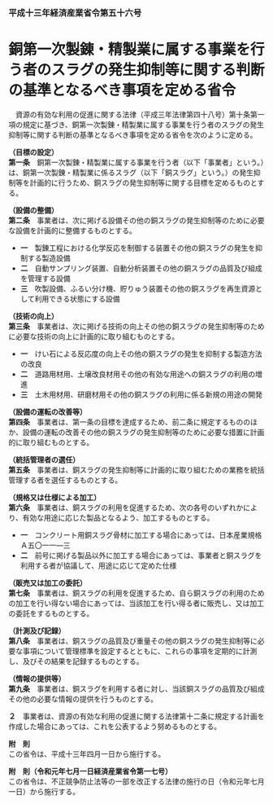 ### 平成十三年経済産業省令第五十六号  
# 銅第一次製錬・精製業に属する事業を行う者のスラグの発生抑制等に関する判断の基準となるべき事項を定める省令  
　資源の有効な利用の促進に関する法律（平成三年法律第四十八号）第十条第一項の規定に基づき、銅第一次製錬・精製業に属する事業を行う者のスラグの発生抑制等に関する判断の基準となるべき事項を定める省令を次のように定める。  
  
**（目標の設定）**  
**第一条**　銅第一次製錬・精製業に属する事業を行う者（以下「事業者」という。）は、銅第一次製錬・精製業に係るスラグ（以下「銅スラグ」という。）の発生抑制等を計画的に行うため、銅スラグの発生抑制等に関する目標を定めるものとする。  
  
**（設備の整備）**  
**第二条**　事業者は、次に掲げる設備その他の銅スラグの発生抑制等のために必要な設備を計画的に整備するものとする。  
* **一**　製錬工程における化学反応を制御する装置その他の銅スラグの発生を抑制する製造設備  
* **二**　自動サンプリング装置、自動分析装置その他の銅スラグの品質及び組成を管理する設備  
* **三**　吹製設備、ふるい分け機、貯りゅう装置その他の銅スラグを再生資源として利用できる状態にする設備  
  
**（技術の向上）**  
**第三条**　事業者は、次に掲げる技術の向上その他の銅スラグの発生抑制等のために必要な技術の向上に計画的に取り組むものとする。  
* **一**　けい石による反応度の向上その他の銅スラグの発生を抑制する製造方法の改良  
* **二**　道路用材用、土壌改良材用その他の有効な用途への銅スラグの利用の増進  
* **三**　土木用材用、研磨材用その他の銅スラグの利用に係る新規の用途の開発  
  
**（設備の運転の改善等）**  
**第四条**　事業者は、第一条の目標を達成するため、前二条に規定するもののほか、設備の運転の改善その他の銅スラグの発生抑制等のために必要な措置に計画的に取り組むものとする。  
  
**（統括管理者の選任）**  
**第五条**　事業者は、銅スラグの発生抑制等に計画的に取り組むための業務を統括管理する者を選任するものとする。  
  
**（規格又は仕様による加工）**  
**第六条**　事業者は、銅スラグの利用を促進するため、次の各号のいずれかにより、有効な用途に応じた製品となるよう、加工するものとする。  
* **一**　コンクリート用銅スラグ骨材に加工する場合にあっては、日本産業規格Ａ五〇一一―三  
* **二**　前号に掲げる製品以外に加工する場合にあっては、事業者と銅スラグを利用する者が協議して、用途に応じて定めた仕様  
  
**（販売又は加工の委託）**  
**第七条**　事業者は、銅スラグの利用を促進するため、自ら銅スラグの利用のための加工を行い得ない場合にあっては、当該加工を行い得る者に販売し、又は加工の委託をするものとする。  
  
**（計測及び記録）**  
**第八条**　事業者は、銅スラグの品質及び重量その他の銅スラグの発生抑制等に必要な事項について管理標準を設定するとともに、これらの事項を定期的に計測し、及びその結果を記録するものとする。  
  
**（情報の提供等）**  
**第九条**　事業者は、銅スラグを利用する者に対し、当該銅スラグの品質及び組成その他の必要な情報の提供を行うものとする。  
  
**２**　事業者は、資源の有効な利用の促進に関する法律第十二条に規定する計画を作成した場合にあっては、これを公表するよう努めるものとする。  
  
**附　則**  
この省令は、平成十三年四月一日から施行する。  
  
**附　則（令和元年七月一日経済産業省令第一七号）**  
この省令は、不正競争防止法等の一部を改正する法律の施行の日（令和元年七月一日）から施行する。  
  
